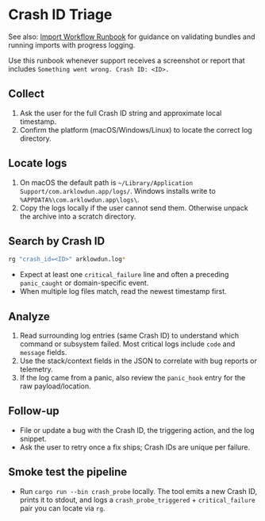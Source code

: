 # Crash ID Triage

See also: [Import Workflow Runbook](import-workflow.md) for guidance on
validating bundles and running imports with progress logging.

Use this runbook whenever support receives a screenshot or report that includes
`Something went wrong. Crash ID: <ID>.`

## Collect

1. Ask the user for the full Crash ID string and approximate local timestamp.
2. Confirm the platform (macOS/Windows/Linux) to locate the correct log
   directory.

## Locate logs

1. On macOS the default path is
   `~/Library/Application Support/com.arklowdun.app/logs/`. Windows installs
   write to `%APPDATA%\com.arklowdun.app\logs\`.
2. Copy the logs locally if the user cannot send them. Otherwise unpack the
   archive into a scratch directory.

## Search by Crash ID

```sh
rg "crash_id=<ID>" arklowdun.log*
```

- Expect at least one `critical_failure` line and often a preceding
  `panic_caught` or domain-specific event.
- When multiple log files match, read the newest timestamp first.

## Analyze

1. Read surrounding log entries (same Crash ID) to understand which command or
   subsystem failed. Most critical logs include `code` and `message` fields.
2. Use the stack/context fields in the JSON to correlate with bug reports or
   telemetry.
3. If the log came from a panic, also review the `panic_hook` entry for the raw
   payload/location.

## Follow-up

- File or update a bug with the Crash ID, the triggering action, and the log
  snippet.
- Ask the user to retry once a fix ships; Crash IDs are unique per failure.

## Smoke test the pipeline

- Run `cargo run --bin crash_probe` locally. The tool emits a new Crash ID,
  prints it to stdout, and logs a `crash_probe_triggered` + `critical_failure`
  pair you can locate via `rg`.
